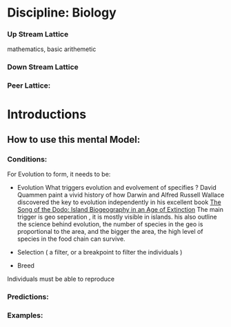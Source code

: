 #
# Discipline: Biology

### Up Stream Lattice

mathematics, basic arithemetic

### Down Stream Lattice

### Peer Lattice:

# Introductions



## How to use this mental Model:



### Conditions:

For Evolution to form, it needs to be:

* Evolution
What triggers evolution and evolvement of specifies ? David Quammen paint a vivid history of how Darwin and Alfred Russell Wallace discovered the key to evolution independently in his excellent book [The Song of the Dodo: Island Biogeography in an Age of Extinction](https://www.amazon.com/Song-Dodo-Island-Biogeography-Extinction/dp/0684827123)
The main trigger is geo seperation , it is mostly visible in islands.
his also outline the science behind evolution, the number of species in the geo is proportional to the area, and the bigger the area, the high level of species in the food chain can survive.

* Selection ( a filter, or a breakpoint to filter the individuals )
* Breed

Individuals must be able to reproduce



### Predictions:



### Examples:

